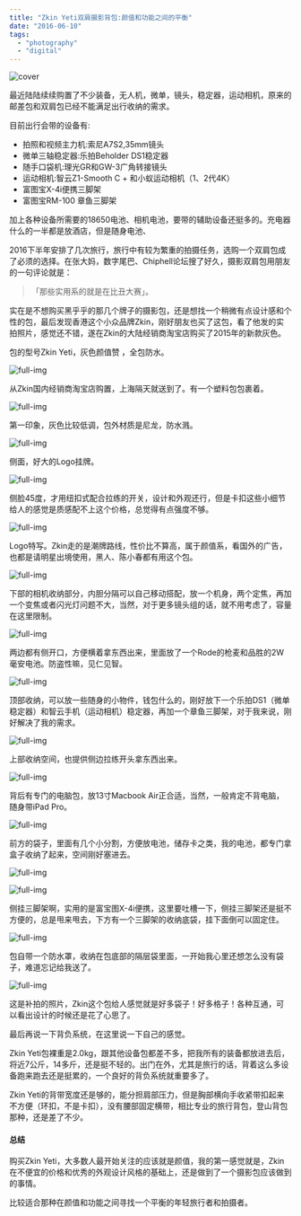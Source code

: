 ```yaml
---
title: "Zkin Yeti双肩摄影背包:颜值和功能之间的平衡"
date: "2016-06-10"
tags: 
  - "photography"
  - "digital"
---
```


![cover](https://static.is26.com/blog/2016/06/zkin/z5.JPG)

最近陆陆续续购置了不少装备，无人机，微单，镜头，稳定器，运动相机，原来的邮差包和双肩包已经不能满足出行收纳的需求。

目前出行会带的设备有:

- 拍照和视频主力机:索尼A7S2,35mm镜头
- 微单三轴稳定器:乐拍Beholder DS1稳定器
- 随手口袋机:理光GR和GW-3广角转接镜头
- 运动相机:智云Z1-Smooth C + 和小蚁运动相机（1、2代4K）
- 富图宝X-4i便携三脚架
- 富图宝RM-100 章鱼三脚架

加上各种设备所需要的18650电池、相机电池，要带的辅助设备还挺多的。充电器什么的一半都是放酒店，但是随身电池、

2016下半年安排了几次旅行，旅行中有较为繁重的拍摄任务，选购一个双肩包成了必须的选择。在张大妈，数字尾巴、Chiphell论坛搜了好久，摄影双肩包用朋友的一句评论就是：

> 「那些实用系的就是在比丑大赛」。

实在是不想购买黑乎乎的那几个牌子的摄影包，还是想找一个稍微有点设计感和个性的包，最后发现香港这个小众品牌Zkin，刚好朋友也买了这包，看了他发的实拍照片，感觉还不错，遂在Zkin的大陆经销商淘宝店购买了2015年的新款灰色。

包的型号Zkin Yeti，灰色颜值赞 ，全包防水。

![full-img](https://static.is26.com/blog/2016/06/zkin/z1.JPG)

从Zkin国内经销商淘宝店购置，上海隔天就送到了。有一个塑料包包裹着。

![full-img](https://static.is26.com/blog/2016/06/zkin/z2.JPG)

第一印象，灰色比较低调，包外材质是尼龙，防水溅。

![full-img](https://static.is26.com/blog/2016/06/zkin/z3.JPG)

侧面，好大的Logo挂牌。

![full-img](https://static.is26.com/blog/2016/06/zkin/z4.JPG)

侧脸45度，才用纽扣式配合拉练的开关，设计和外观还行，但是卡扣这些小细节给人的感觉是质感配不上这个价格，总觉得有点强度不够。

![full-img](https://static.is26.com/blog/2016/06/zkin/z5.JPG)

Logo特写。Zkin走的是潮牌路线，性价比不算高，属于颜值系，看国外的广告，也都是请明星出境使用，黑人、陈小春都有用这个包。

![full-img](https://static.is26.com/blog/2016/06/zkin/z9.JPG)

下部的相机收纳部分，内胆分隔可以自己移动搭配，放一个机身，两个定焦，再加一个变焦或者闪光灯问题不大，当然，对于更多镜头组的话，就不用考虑了，容量在这里限制。

![full-img](https://static.is26.com/blog/2016/06/zkin/z11.JPG)

两边都有侧开口，方便横着拿东西出来，里面放了一个Rode的枪麦和品胜的2W毫安电池。防盗性嘛，见仁见智。

![full-img](https://static.is26.com/blog/2016/06/zkin/z15.JPG)

顶部收纳，可以放一些随身的小物件，钱包什么的，刚好放下一个乐拍DS1（微单稳定器）和智云手机（运动相机）稳定器，再加一个章鱼三脚架，对于我来说，刚好解决了我的需求。

![full-img](https://static.is26.com/blog/2016/06/zkin/z14.JPG)

上部收纳空间，也提供侧边拉练开头拿东西出来。

![full-img](https://static.is26.com/blog/2016/06/zkin/z12.JPG)

背后有专门的电脑包，放13寸Macbook Air正合适，当然，一般肯定不背电脑，随身带iPad Pro。

![full-img](https://static.is26.com/blog/2016/06/zkin/z10.JPG)

前方的袋子，里面有几个小分割，方便放电池，储存卡之类，我的电池，都专门拿盒子收纳了起来，空间刚好塞进去。

![full-img](https://static.is26.com/blog/2016/06/zkin/z7.JPG)

![full-img](https://static.is26.com/blog/2016/06/zkin/z8.JPG)

侧挂三脚架啊，实用的是富宝图X-4i便携，这里要吐槽一下，侧挂三脚架还是挺不方便的，总是甩来甩去，下方有一个三脚架的收纳底袋，挂下面倒可以固定住。

![full-img](https://static.is26.com/blog/2016/06/zkin/z19.JPG)

包自带一个防水罩，收纳在包底部的隔层袋里面，一开始我心里还想怎么没有袋子，难道忘记给我送了。

![full-img](https://static.is26.com/blog/2016/06/zkin/z20.JPG)

这是补拍的照片，Zkin这个包给人感觉就是好多袋子！好多格子！各种互通，可以看出设计的时候还是花了心思了。

最后再说一下背负系统，在这里说一下自己的感觉。

Zkin Yeti包裸重是2.0kg，跟其他设备包都差不多，把我所有的装备都放进去后，将近7公斤，14多斤，还是挺不轻的。出门在外，尤其是旅行的话，背着这么多设备跑来跑去还是挺累的，一个良好的背负系统就重要多了。

Zkin Yeti的背带宽度还是够的，能分担肩部压力，但是胸部横向手收紧带扣起来不方便（环扣，不是卡扣），没有腰部固定横带，相比专业的旅行背包，登山背包那种，还是差了不少。

#### 总结

购买Zkin Yeti，大多数人最开始关注的应该就是颜值，我的第一感觉就是，Zkin在不便宜的价格和优秀的外观设计风格的基础上，还是做到了一个摄影包应该做到的事情。

比较适合那种在颜值和功能之间寻找一个平衡的年轻旅行者和拍摄者。
